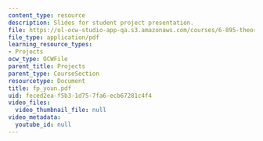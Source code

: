```yaml
---
content_type: resource
description: Slides for student project presentation.
file: https://ol-ocw-studio-app-qa.s3.amazonaws.com/courses/6-895-theory-of-parallel-systems-sma-5509-fall-2003/feced2eaf5b31d757fa6ecb67281c4f4_fp_youn.pdf
file_type: application/pdf
learning_resource_types:
- Projects
ocw_type: OCWFile
parent_title: Projects
parent_type: CourseSection
resourcetype: Document
title: fp_youn.pdf
uid: feced2ea-f5b3-1d75-7fa6-ecb67281c4f4
video_files:
  video_thumbnail_file: null
video_metadata:
  youtube_id: null
---
```

